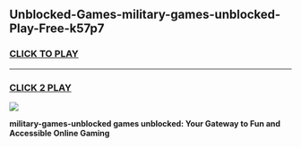 
## Unblocked-Games-military-games-unblocked-Play-Free-k57p7
<h3>
<a href="https://premium76.site?title=military-games-unblocked&ref=10A">CLICK TO PLAY</a></h3>
<hr>

<h3>
<a href="https://premium76.site?title=military-games-unblocked&ref=10A">CLICK 2 PLAY</a>
  
</h3>

<a href="https://premium76.site?title=military-games-unblocked&ref=10A"><img src="https://clearcache.store/games.png"></a>


**military-games-unblocked games unblocked: Your Gateway to Fun and Accessible Online Gaming**
